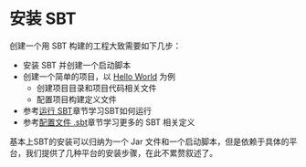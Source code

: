 # 安装 SBT

创建一个用 SBT 构建的工程大致需要如下几步：

* 安装 SBT 并创建一个启动脚本
* 创建一个简单的项目，以 [Hello World](hello_world.html) 为例
    * 创建项目目录和项目代码相关文件
    * 配置项目构建定义文件
* 参考[运行 SBT](running.html)章节学习SBT如何运行
* 参考[配置文件 .sbt](build_define.html)章节学习更多的 SBT 相关定义

基本上SBT的安装可以归纳为一个 Jar 文件和一个启动脚本，但是依赖于具体的平台，我们提供了几种平台的安装步骤，在此不累赘叙述了。




